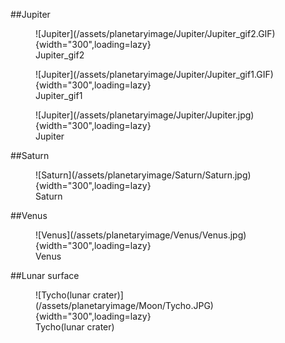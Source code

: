 ##Jupiter

<figure markdown>
  ![Jupiter](/assets/planetaryimage/Jupiter/Jupiter_gif2.GIF){width="300",loading=lazy} 
  <figcaption>Jupiter_gif2</figcaption>
</figure>

<figure markdown>
  ![Jupiter](/assets/planetaryimage/Jupiter/Jupiter_gif1.GIF){width="300",loading=lazy} 
  <figcaption>Jupiter_gif1</figcaption>
</figure>

<figure markdown>
  ![Jupiter](/assets/planetaryimage/Jupiter/Jupiter.jpg){width="300",loading=lazy} 
  <figcaption>Jupiter</figcaption>
</figure>

##Saturn

<figure markdown>
  ![Saturn](/assets/planetaryimage/Saturn/Saturn.jpg){width="300",loading=lazy} 
  <figcaption>Saturn</figcaption>
</figure>

##Venus

<figure markdown>
  ![Venus](/assets/planetaryimage/Venus/Venus.jpg){width="300",loading=lazy} 
  <figcaption>Venus</figcaption>
</figure>

##Lunar surface

<figure markdown>
  ![Tycho(lunar crater)](/assets/planetaryimage/Moon/Tycho.JPG){width="300",loading=lazy} 
  <figcaption>Tycho(lunar crater)</figcaption>
</figure>


